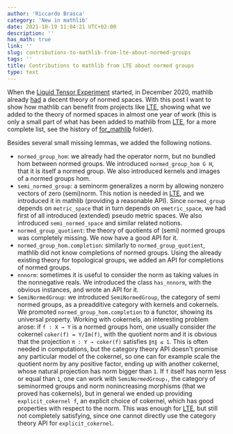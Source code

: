 ```yaml
---
author: 'Riccardo Brasca'
category: 'New in mathlib'
date: 2021-10-19 11:04:21 UTC+02:00
description: ''
has_math: true
link: ''
slug: contributions-to-mathlib-from-lte-about-normed-groups
tags: ''
title: Contributions to mathlib from LTE about normed groups
type: text
---
```

When the [Liquid Tensor Experiment](https://github.com/leanprover-community/lean-liquid/) started,
in December 2020, mathlib already
[had](https://github.com/leanprover-community/mathlib/tree/c5009dd7140cf6ae53bf4ddeb57992eb10053b0b/src/analysis/normed_space)
a decent theory of normed spaces. With this post I want to show how mathlib can benefit
from projects like [LTE](https://github.com/leanprover-community/lean-liquid/), showing what we added
to the theory of normed spaces in almost one year of work (this is only a small part of what has
been added to mathlib from [LTE](https://github.com/leanprover-community/lean-liquid/), for a more
complete list, see the history of [for_mathlib](https://github.com/leanprover-community/lean-liquid/commits/master/src/for_mathlib)
folder).

Besides several small missing lemmas, we added the following notions.
* `normed_group_hom`: we already had the operator norm, but no bundled hom between normed
  groups. We introduced `normed_group_hom G H`, that it is itself a normed group. We also
  introduced kernels and images of a normed groups hom.
* `semi_normed_group`: a seminorm generalizes a norm by allowing nonzero vectors of zero
  (semi)norm. This notion is needed in [LTE](https://github.com/leanprover-community/lean-liquid/),
  and we introduced it in mathlib (providing a reasonable API). Since `normed_group` depends on
  `metric_space` that in turn depends on `emetric_space`, we had first of all introduced
  (extended) pseudo metric spaces. We also introduced `semi_normed_space` and similar related notions.
* `normed_group_quotient`: the theory of quotients of (semi) normed groups was completely
  missing. We now have a good API for it.
* `normed_group_hom.completion`: similarly to `normed_group_quotient`, mathlib did not know
  completions of normed groups. Using the already existing theory for topological groups,
  we added an API for completions of normed groups. 
* `nnnorm`: sometimes it is useful to consider the norm as taking values in the nonnegative
  reals. We introduced the class `has_nnnorm`, with the obvious instances, and wrote an API for it.
* `SemiNormedGroup`: we introduced `SemiNormedGroup`, the category of semi normed groups,
  as a preadditive category with kernels and cokernels. We promoted `normed_group_hom.completion`
  to a functor, showing its universal property. Working with cokernels, an interesting problem
  arose: if `f : X → Y` is a normed groups hom, one usually consider *the* cokernel
  `coker(f) = Y/Im(f)`, with the quotient norm and it is obvious that the projection
  `π : Y → coker(f)` satisfies `∥π∥ ≤ 1`. This is often needed in computations, but
  the category theory API doesn't promise any particular model of the cokernel,
  so one can for example scale the quotient norm by any positive factor, ending up with another
  cokernel, whose natural projection has norm bigger than `1`. If `f` itself has norm less or
  equal than `1`, one can work with `SemiNormedGroup₁`, the category of seminormed groups and
  norm nonincreasing morphisms (that we proved has cokernels), but in general we ended up
  providing `explicit_cokernel f`, an explicit choice of cokernel, which has good properties with
  respect to the norm. This was enough for [LTE](https://github.com/leanprover-community/lean-liquid/),
  but still not completely satisfying, since one cannot directly use the category theory API for
  `explicit_cokernel`.
  

